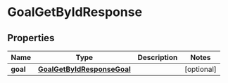 

# GoalGetByIdResponse


## Properties

| Name | Type | Description | Notes |
|------------ | ------------- | ------------- | -------------|
|**goal** | [**GoalGetByIdResponseGoal**](GoalGetByIdResponseGoal.md) |  |  [optional] |



